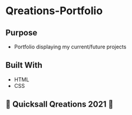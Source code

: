 # Qreations-Portfolio

## Purpose

* Portfolio displaying my current/future projects

## Built With 

* HTML
* CSS


## 💫 Quicksall Qreations 2021 💫

